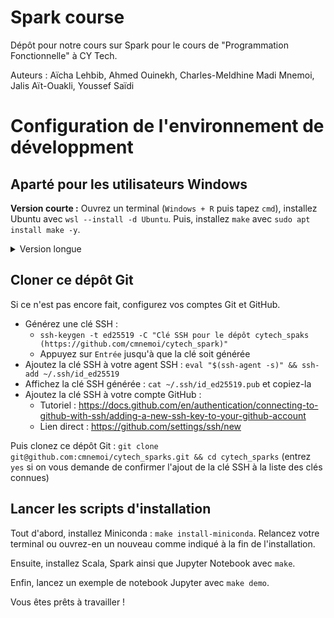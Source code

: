 # Spark course

Dépôt pour notre cours sur Spark pour le cours de "Programmation Fonctionnelle" à CY Tech.

Auteurs : Aïcha Lehbib, Ahmed Ouinekh, Charles-Meldhine Madi Mnemoi, Jalis Aït-Ouakli, Youssef Saïdi

# Configuration de l'environnement de développment

## Aparté pour les utilisateurs Windows

**Version courte :** Ouvrez un terminal (`Windows + R` puis tapez `cmd`), installez Ubuntu avec `wsl --install -d Ubuntu`. Puis, installez `make` avec `sudo apt install make -y`.

<details>
  <summary>Version longue</summary>
Si vous utilisez Windows, commencez par installer Ubuntu à travers WSL2.

Cela vous permettra d'utiliser les commandes et outils Linux (ce qui va grandement faciliter l'installation) tout en continuant à utiliser Windows (et avec quasiment aucune perte de performance comparée à l'utilisation d'une machine virtuelle).

WSL2 devrait déjà être installé sur les PC CY Tech. Pour vous en assurer, lancez un terminal et tapez `wsl --list`. 

Si la commande renvoie une erreur, suivez les instructions sur https://docs.microsoft.com/fr-fr/windows/wsl/install pour installer WSL2.

Sinon, installez Ubuntu avec `wsl --install -d Ubuntu` puis définissez votre nom d'utilisateur et votre mot de passe.

Enfin, installez `make` : `sudo apt install make -y`
</details>

## Cloner ce dépôt Git

Si ce n'est pas encore fait, configurez vos comptes Git et GitHub.

- Générez une clé SSH : 
  - `ssh-keygen -t ed25519 -C "Clé SSH pour le dépôt cytech_spaks (https://github.com/cmnemoi/cytech_spark)"`
  - Appuyez sur `Entrée` jusqu'à que la clé soit générée
- Ajoutez la clé SSH à votre agent SSH : `eval "$(ssh-agent -s)" && ssh-add ~/.ssh/id_ed25519`
- Affichez la clé SSH générée : `cat ~/.ssh/id_ed25519.pub` et copiez-la 
- Ajoutez la clé SSH à votre compte GitHub :
  - Tutoriel : https://docs.github.com/en/authentication/connecting-to-github-with-ssh/adding-a-new-ssh-key-to-your-github-account
  - Lien direct : https://github.com/settings/ssh/new

Puis clonez ce dépôt Git : `git clone git@github.com:cmnemoi/cytech_sparks.git && cd cytech_sparks` (entrez `yes` si on vous demande de confirmer l'ajout de la clé SSH à la liste des clés connues)

## Lancer les scripts d'installation

Tout d'abord, installez Miniconda : `make install-miniconda`. Relancez votre terminal ou ouvrez-en un nouveau comme indiqué à la fin de l'installation.

Ensuite, installez Scala, Spark ainsi que Jupyter Notebook avec `make`.

Enfin, lancez un exemple de notebook Jupyter avec `make demo`.

Vous êtes prêts à travailler !
